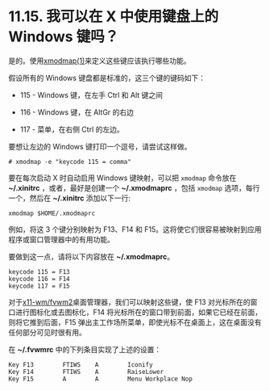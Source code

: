 # 11.15. 我可以在 X 中使用键盘上的 Windows 键吗？

是的。使用[xmodmap(1)](https://www.freebsd.org/cgi/man.cgi?query=xmodmap&sektion=1&format=html)来定义这些键应该执行哪些功能。

假设所有的 Windows 键盘都是标准的，这三个键的键码如下：

- 115 - Windows 键，在左手 Ctrl 和 Alt 键之间

- 116 - Windows 键，在 AltGr 的右边

- 117 - 菜单，在右侧 Ctrl 的左边。

要想让左边的 Windows 键打印一个逗号，请尝试这样做。

```
# xmodmap -e "keycode 115 = comma"
```

要在每次启动 X 时自动启用 Windows 键映射，可以把 `xmodmap` 命令放在 **~/.xinitrc** ，或者，最好是创建一个 **~/.xmodmaprc** ，包括 `xmodmap` 选项，每行一个，然后在 **~/.xinitrc** 添加以下一行:

```
xmodmap $HOME/.xmodmaprc
```

例如，将这 3 个键分别映射为 F13、F14 和 F15。这将使它们很容易被映射到应用程序或窗口管理器中的有用功能。

要做到这一点，请将以下内容放在 **~/.xmodmaprc**。

```
keycode 115 = F13
keycode 116 = F14
keycode 117 = F15
```

对于[x11-wm/fvwm2](https://cgit.freebsd.org/ports/tree/x11-wm/fvwm2/pkg-descr)桌面管理器，我们可以映射这些键，使 F13 对光标所在的窗口进行图标化或去图标化，F14 将光标所在的窗口带到前面，如果它已经在前面，则将它推到后面，F15 弹出主工作场所菜单，即使光标不在桌面上，这在桌面没有任何部分可见时很有用。

在 **~/.fvwmrc** 中的下列条目实现了上述的设置：

```
Key F13        FTIWS    A        Iconify
Key F14        FTIWS    A        RaiseLower
Key F15        A        A        Menu Workplace Nop
```
